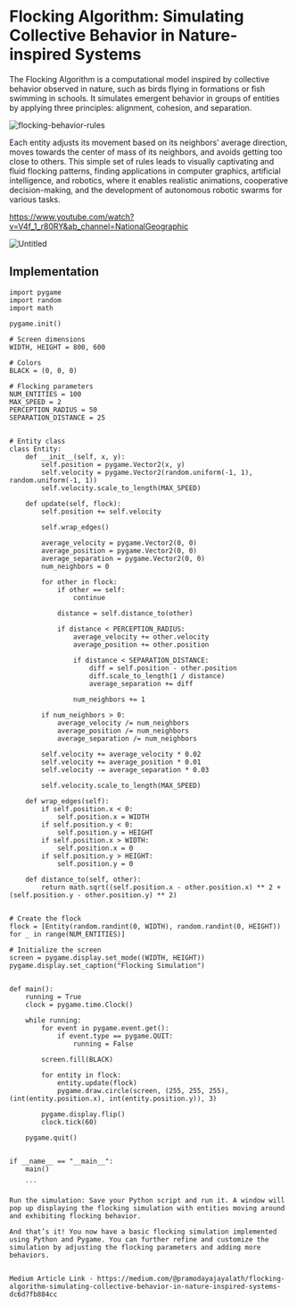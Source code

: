 
# Flocking Algorithm: Simulating Collective Behavior in Nature-inspired Systems


The Flocking Algorithm is a computational model inspired by collective behavior observed in nature, such as birds flying in formations or fish swimming in schools. It simulates emergent behavior in groups of entities by applying three principles: alignment, cohesion, and separation.


![flocking-behavior-rules](https://github.com/pramodaya/Article-List/assets/19555470/6bc6190f-43c9-4ffc-b0d0-3cdf6a5cacbe)

Each entity adjusts its movement based on its neighbors’ average direction, moves towards the center of mass of its neighbors, and avoids getting too close to others. This simple set of rules leads to visually captivating and fluid flocking patterns, finding applications in computer graphics, artificial intelligence, and robotics, where it enables realistic animations, cooperative decision-making, and the development of autonomous robotic swarms for various tasks.


https://www.youtube.com/watch?v=V4f_1_r80RY&ab_channel=NationalGeographic


![Untitled](https://github.com/pramodaya/GeneticAlgorithms/assets/19555470/dbf4d5e4-e6c0-4651-9f13-f255b07c8240)



## Implementation

```
import pygame
import random
import math

pygame.init()

# Screen dimensions
WIDTH, HEIGHT = 800, 600

# Colors
BLACK = (0, 0, 0)

# Flocking parameters
NUM_ENTITIES = 100
MAX_SPEED = 2
PERCEPTION_RADIUS = 50
SEPARATION_DISTANCE = 25


# Entity class
class Entity:
    def __init__(self, x, y):
        self.position = pygame.Vector2(x, y)
        self.velocity = pygame.Vector2(random.uniform(-1, 1), random.uniform(-1, 1))
        self.velocity.scale_to_length(MAX_SPEED)

    def update(self, flock):
        self.position += self.velocity

        self.wrap_edges()

        average_velocity = pygame.Vector2(0, 0)
        average_position = pygame.Vector2(0, 0)
        average_separation = pygame.Vector2(0, 0)
        num_neighbors = 0

        for other in flock:
            if other == self:
                continue

            distance = self.distance_to(other)

            if distance < PERCEPTION_RADIUS:
                average_velocity += other.velocity
                average_position += other.position

                if distance < SEPARATION_DISTANCE:
                    diff = self.position - other.position
                    diff.scale_to_length(1 / distance)
                    average_separation += diff

                num_neighbors += 1

        if num_neighbors > 0:
            average_velocity /= num_neighbors
            average_position /= num_neighbors
            average_separation /= num_neighbors

        self.velocity += average_velocity * 0.02
        self.velocity += average_position * 0.01
        self.velocity -= average_separation * 0.03

        self.velocity.scale_to_length(MAX_SPEED)

    def wrap_edges(self):
        if self.position.x < 0:
            self.position.x = WIDTH
        if self.position.y < 0:
            self.position.y = HEIGHT
        if self.position.x > WIDTH:
            self.position.x = 0
        if self.position.y > HEIGHT:
            self.position.y = 0

    def distance_to(self, other):
        return math.sqrt((self.position.x - other.position.x) ** 2 + (self.position.y - other.position.y) ** 2)


# Create the flock
flock = [Entity(random.randint(0, WIDTH), random.randint(0, HEIGHT)) for _ in range(NUM_ENTITIES)]

# Initialize the screen
screen = pygame.display.set_mode((WIDTH, HEIGHT))
pygame.display.set_caption("Flocking Simulation")


def main():
    running = True
    clock = pygame.time.Clock()

    while running:
        for event in pygame.event.get():
            if event.type == pygame.QUIT:
                running = False

        screen.fill(BLACK)

        for entity in flock:
            entity.update(flock)
            pygame.draw.circle(screen, (255, 255, 255), (int(entity.position.x), int(entity.position.y)), 3)

        pygame.display.flip()
        clock.tick(60)

    pygame.quit()


if __name__ == "__main__":
    main()

    ```

Run the simulation: Save your Python script and run it. A window will pop up displaying the flocking simulation with entities moving around and exhibiting flocking behavior.

And that’s it! You now have a basic flocking simulation implemented using Python and Pygame. You can further refine and customize the simulation by adjusting the flocking parameters and adding more behaviors.


Medium Article Link - https://medium.com/@pramodayajayalath/flocking-algorithm-simulating-collective-behavior-in-nature-inspired-systems-dc6d7fb884cc

